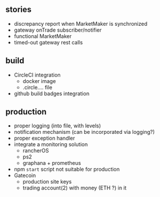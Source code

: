 ## stories
- discrepancy report when MarketMaker is synchronized
- gateway onTrade subscriber/notifier
- functional MarketMaker
- timed-out gateway rest calls

## build
- CircleCI integration 
  - docker image
  - .circle.... file
- github build badges integration

## production
- proper logging (into file, with levels)
- notification mechanism (can be incorporated via logging?)
- proper exception handler
- integrate a monitoring solution
  - rancherOS
  - ps2
  - graphana + prometheus
- npm `start` script not suitable for production
- Gatecoin
  - production site keys
  - trading account(2) with money (ETH ?) in it
